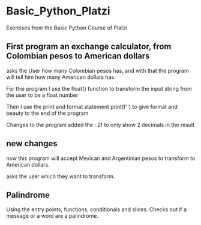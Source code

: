 # Basic_Python_Platzi
Exercises from the Basic Python Course of Platzi

## First program an exchange calculator, from Colombian pesos to American dollars

asks the User how many Colombian pesos has, and with that the program will tell him how many American dollars has.

For this program I use the float() function to transform the input string from the user to be a float number

Then I use the print and format statement print(f'') to give format and beauty to the end of the program

Changes to the program added the :.2f to only show 2 decimals in the result

## new changes
now this program will accept Mexican and Argentinian pesos to transform to American dollars.

asks the user which they want to transform.

## Palindrome

Using the entry points, functions, conditionals and slices. Checks out if a message or a word are a palindrome.
